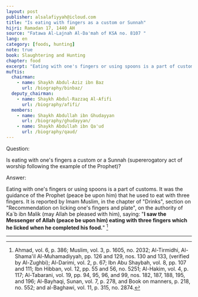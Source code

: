 ```yaml
---
layout: post
publisher: alsalafiyyah@icloud.com
title: "Is eating with fingers as a custom or Sunnah"
hijri: Ramadan 17, 1440 AH
source: "Fatawa Al-Lajnah Al-Da'mah of KSA no. 8107 "
lang: en
category: [foods, hunting]
note: true
book: Slaughtering and Hunting
chapter: food
excerpt: "Eating with one's fingers or using spoons is a part of customs. It was the guidance of the Prophet (peace be upon him) that he used to eat with three fingers."
muftis:
  chairman: 
    - name: Shaykh Abdul-Aziz ibn Baz
      url: /biography/binbaz/
  deputy_chairman:
    - name: Shaykh Abdul-Razzaq Al-Afifi
      url: /biography/afifi/
  members: 
    - name: Shaykh Abdullah ibn Ghudayyan
      url: /biography/ghudayyan/
    - name: Shaykh Abdullah ibn Qa'ud
      url: /biography/qaud/
---
```


Question: 

Is eating with one's fingers a custom or a Sunnah (supererogatory act of worship following the example of the Prophet)?

Answer: 

Eating with one's fingers or using spoons is a part of customs. It was the guidance of the Prophet (peace be upon him) that he used to eat with three fingers. It is reported by Imam Muslim, in the chapter of "Drinks", section on "Recommendation on licking one's fingers and plate", on the authority of Ka`b ibn Malik (may Allah be pleased with him), saying: "**I saw the Messenger of Allah (peace be upon him) eating with three fingers which he licked when he completed his food.**" [^1]

---

[^1]: Ahmad, vol. 6, p. 386; Muslim, vol. 3, p. 1605, no. 2032; Al-Tirmidhi, Al-Shama'il Al-Muhamadiyyah, pp. 126 and 129, nos. 130 and 133, (verified by Al-Zughbi); Al-Darimi, vol. 2, p. 67; Ibn Abu Shaybah, vol. 8, pp. 107 and 111; Ibn Hibban, vol. 12, pp. 55 and 56, no. 5251; Al-Hakim, vol. 4, p. 117; Al-Tabarani, vol. 19, pp. 94, 95, 96, and 99, nos. 182, 187, 188, 195, and 196; Al-Bayhaqi, Sunan, vol. 7, p. 278, and Book on manners, p. 218, no. 552; and al-Baghawi, vol. 11, p. 315, no. 2874.
